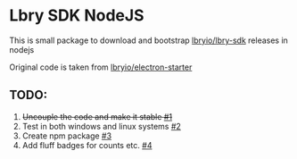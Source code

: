 # Lbry SDK NodeJS
This is small package to download and bootstrap [lbryio/lbry-sdk](https://github.com/lbryio/lbry-sdk) releases in nodejs

Original code is taken from [lbryio/electron-starter](https://github.com/lbryio/electron-starter)


## TODO:
1. ~~Uncouple the code and make it stable [#1](https://github.com/adam-dorin/lbry-sdk-node/issues/1)~~
2. Test in both windows and linux systems [#2](https://github.com/adam-dorin/lbry-sdk-node/issues/2)
3. Create npm package [#3](https://github.com/adam-dorin/lbry-sdk-node/issues/3)
4. Add fluff badges for counts etc. [#4](https://github.com/adam-dorin/lbry-sdk-node/issues/4)
